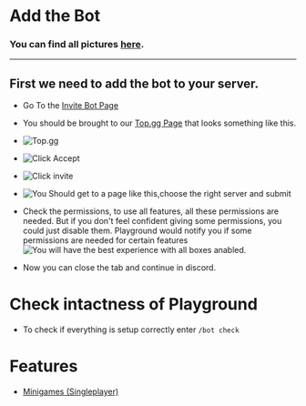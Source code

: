 # Add the Bot
### You can find all pictures [here](https://ibb.co/album/GcrZdt).
---
## First we need to add the bot to your server.

 - Go To the [Invite Bot Page](https://playground.mlserv.xyz/add/)
 - You should be brought to our [Top.gg Page](https://top.gg/bot/1063461122553942077) that looks something like this.
- ![Top.gg](https://ibb.co/hcMMgb1)
- ![Click Accept](https://ibb.co/vZpVdZH)
- ![Click invite](https://ibb.co/jzTCdfh)
- ![You Should get to a page like this,choose the right server and submit](https://ibb.co/qL6521d)
- Check the permissions, to use all features, all these permissions are needed.
But if you don't feel confident giving some permissions, you could just disable them. Playground would notify you if some permissions are needed for certain features
![You will have the best experience with all boxes anabled.](https://ibb.co/pR5TWcL)

- Now you can close the tab and continue in discord.


# Check intactness of Playground

 - To check if everything is setup correctly enter `/bot check`



# Features

- [Minigames (Singleplayer)](https://discord-playground.readthedocs.io/en/latest/#features)
